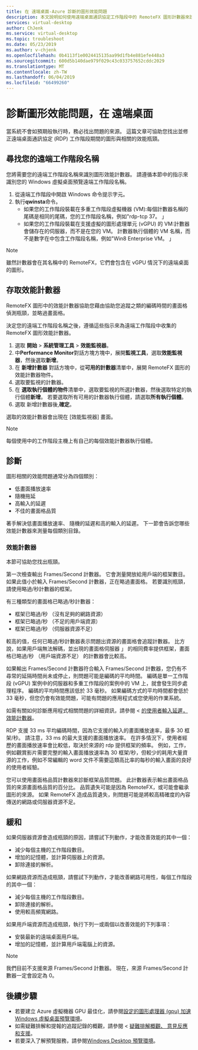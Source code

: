 ```yaml
---
title: 在 遠端桌面-Azure 診斷的圖形效能問題
description: 本文說明如何使用遠端桌面通訊協定工作階段中的 RemoteFX 圖形計數器來診斷效能問題與中 Windows 虛擬桌面的圖形。
services: virtual-desktop
author: ChJenk
ms.service: virtual-desktop
ms.topic: troubleshoot
ms.date: 05/23/2019
ms.author: v-chjenk
ms.openlocfilehash: 0b4113f1e0024415135aa99d1fb4e881efe448a3
ms.sourcegitcommit: 600d5b140dae979f029c43c033757652cddc2029
ms.translationtype: MT
ms.contentlocale: zh-TW
ms.lasthandoff: 06/04/2019
ms.locfileid: "66499260"
---
```

# <a name="diagnose-graphics-performance-issues-in-remote-desktop"></a>診斷圖形效能問題，在 遠端桌面

當系統不會如預期般執行時，務必找出問題的來源。 這篇文章可協助您找出並修正遠端桌面通訊協定 (RDP) 工作階段期間的圖形與相關的效能瓶頸。

## <a name="find-your-remote-session-name"></a>尋找您的遠端工作階段名稱

您將需要您的遠端工作階段名稱來識別圖形效能計數器。 請遵循本節中的指示來識別您的 Windows 虛擬桌面預覽遠端工作階段名稱。

1. 從遠端工作階段中開啟 Windows 命令提示字元。
2. 執行**qwinsta**命令。
    - 如果您的工作階段裝載在多重工作階段虛擬機器 (VM):每個計數器名稱的尾碼是相同的尾碼，您的工作階段名稱，例如"rdp-tcp 37。 」
    - 如果您的工作階段裝載在支援虛擬的圖形處理單元 (vGPU) 的 VM:計數器會儲存在的伺服器，而不是在您的 VM。 計數器執行個體的 VM 名稱，而不是數字在中包含工作階段名稱，例如"Win8 Enterprise VM。 」

>[!NOTE]
> 雖然計數器會在其名稱中的 RemoteFX，它們會包含在 vGPU 情況下的遠端桌面的圖形。

## <a name="access-performance-counters"></a>存取效能計數器

RemoteFX 圖形中的效能計數器協助您藉由協助您追蹤之類的編碼時間的畫面格偵測瓶頸，並略過畫面格。

決定您的遠端工作階段名稱之後，遵循這些指示來為遠端工作階段中收集的 RemoteFX 圖形效能計數器。

1. 選取 **開始** > **系統管理工具** > **效能監視器**。
2. 中**Performance Monitor**對話方塊方塊中，展開**監視工具**，選取**效能監視器**，然後選取**新增**。
3. 在 **新增計數器** 對話方塊中，從**可用的計數器**清單中，展開 RemoteFX 圖形的 效能計數器物件。
4. 選取要監視的計數器。
5. 在 **選取執行個體的物件**清單中，選取要監視的所選計數器，然後選取特定的執行個體**新增**。 若要選取所有可用的計數器執行個體，請選取**所有執行個體**。
6. 選取 新增計數器後,**確定**。

選取的效能計數器會出現在 [效能監視器] 畫面。

>[!NOTE]
>每個使用中的工作階段主機上有自己的每個效能計數器執行個體。

## <a name="diagnosis"></a>診斷

圖形相關的效能問題通常分為四個類別：

- 低畫面播放速率
- 隨機拖延
- 高輸入的延遲
- 不佳的畫面格品質

著手解決低畫面播放速率、 隨機的延遲和高的輸入的延遲。 下一節會告訴您哪些效能計數器來測量每個類別目錄。

### <a name="performance-counters"></a>效能計數器

本節可協助您找出瓶頸。

第一次檢查輸出 Frames/Second 計數器。 它會測量開放給用戶端的框架數目。 如果此值小於輸入 Frames/Second 計數器，正在略過畫面格。 若要識別瓶頸，請使用略過/秒計數器的框架。

有三種類型的畫面格已略過/秒計數器：

- 框架已略過/秒 （沒有足夠的網路資源）
- 框架已略過/秒 （不足的用戶端資源）
- 框架已略過/秒 （伺服器資源不足）

較高的值，任何已略過/秒計數器表示問題出資源的畫面格會追蹤計數器。 比方說，如果用戶端無法解碼，並出現的畫面格伺服器 」 的相同費率提供框架，畫面格已略過/秒 （用戶端資源不足） 的計數器會比較高。

如果輸出 Frames/Second 計數器符合輸入 Frames/Second 計數器，您仍有不尋常的延隔時間尚未或停止，則問題可能是編碼的平均時間。 編碼是單一工作階段 (vGPU) 案例中的伺服器和多重工作階段的案例中的 VM 上，就會發生同步處理程序。 編碼的平均時間應該低於 33 毫秒。 如果編碼方式的平均時間都會低於 33 毫秒，但您仍會有效能問題，可能有問題的應用程式或您使用的作業系統。

如需有關如何診斷應用程式相關問題的詳細資訊，請參閱 <<c0> [ 的使用者輸入延遲，效能計數器](https://docs.microsoft.com/windows-server/remote/remote-desktop-services/rds-rdsh-performance-counters)。

RDP 支援 33 ms 平均編碼時間，因為它支援的輸入的畫面播放速率，最多 30 框架/秒。 請注意，33 ms 的最大支援的畫面播放速率。 在許多情況下，使用者經歷的畫面播放速率會比較低，取決於來源的 rdp 提供框架的頻率。 例如，工作，例如觀賞影片需要完整的輸入畫面播放速率為 30 框架/秒，但較少的耗用大量資源的工作，例如不常編輯的 word 文件不需要這類高比率的每秒的輸入畫面的良好的使用者經驗。

您可以使用畫面格品質計數器來診斷框架品質問題。 此計數器表示輸出畫面格品質的來源畫面格品質的百分比。 品質遺失可能是因為 RemoteFX，或可能會繼承圖形的來源。 如果 RemoteFX 造成品質遺失，則問題可能是將較高精確度的內容傳送的網路或伺服器資源不足。

## <a name="mitigation"></a>緩和

如果伺服器資源會造成瓶頸的原因，請嘗試下列動作，才能改善效能的其中一個：

- 減少每個主機的工作階段數目。
- 增加的記憶體，並計算伺服器上的資源。
- 卸除連接的解析。

如果網路資源而造成瓶頸，請嘗試下列動作，才能改善網路可用性，每個工作階段的其中一個：

- 減少每個主機的工作階段數目。
- 卸除連接的解析。
- 使用較高頻寬網路。

如果用戶端資源而造成瓶頸，執行下列一或兩個以改善效能的下列事項：

- 安裝最新的遠端桌面用戶端。
- 增加的記憶體，並計算用戶端電腦上的資源。

> [!NOTE]
> 我們目前不支援來源 Frames/Second 計數器。 現在，來源 Frames/Second 計數器一定會設定為 0。

## <a name="next-steps"></a>後續步驟

- 若要建立 Azure 虛擬機器 GPU 最佳化，請參閱[設定的圖形處理器 (gpu) 加速 Windows 虛擬桌面預覽環境](https://docs.microsoft.com/azure/virtual-desktop/configure-vm-gpu)。
- 如需疑難排解和提報的追蹤記錄的概觀，請參閱 <<c0> [ 疑難排解概觀、 意見反應和支援](https://docs.microsoft.com/azure/virtual-desktop/troubleshoot-set-up-overview)。
- 若要深入了解預覽服務，請參閱[Windows Desktop 預覽環境](https://docs.microsoft.com/azure/virtual-desktop/environment-setup)。
